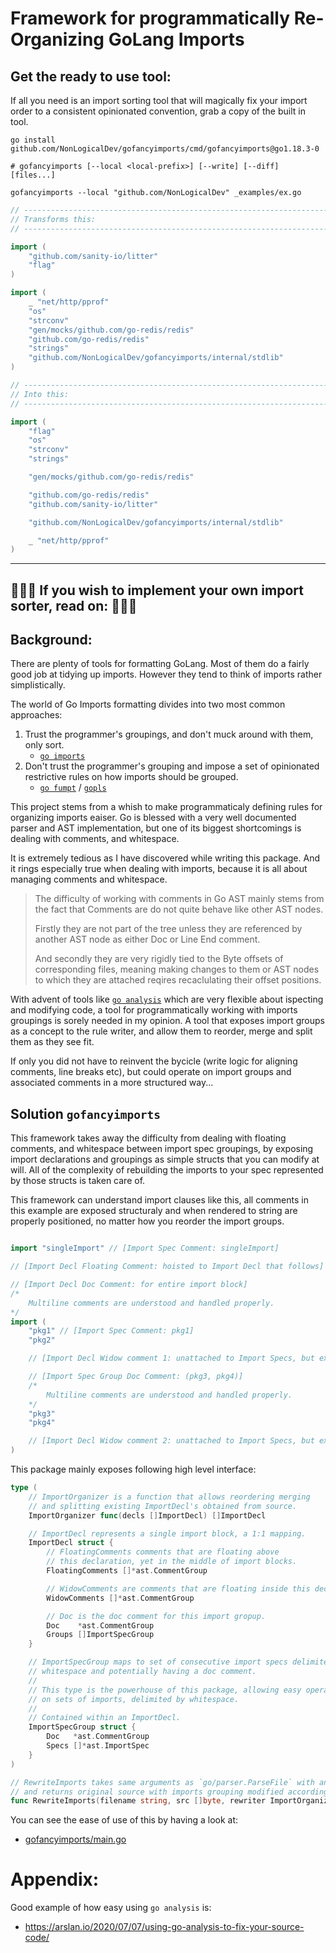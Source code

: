 # Framework for programmatically Re-Organizing GoLang Imports

## Get the ready to use tool:

If all you need is an import sorting tool that will magically fix your import order to a consistent opinionated convention, grab a copy of the built in tool.

```
go install github.com/NonLogicalDev/gofancyimports/cmd/gofancyimports@go1.18.3-0

# gofancyimports [--local <local-prefix>] [--write] [--diff] [files...]

gofancyimports --local "github.com/NonLogicalDev" _examples/ex.go
```

```go
// --------------------------------------------------------------------------------
// Transforms this:
// --------------------------------------------------------------------------------

import (
	"github.com/sanity-io/litter"
	"flag"
)

import (
	_ "net/http/pprof"
	"os"
	"strconv"
	"gen/mocks/github.com/go-redis/redis"
	"github.com/go-redis/redis"
	"strings"
	"github.com/NonLogicalDev/gofancyimports/internal/stdlib"
)

// --------------------------------------------------------------------------------
// Into this:
// --------------------------------------------------------------------------------

import (
	"flag"
	"os"
	"strconv"
	"strings"

	"gen/mocks/github.com/go-redis/redis"

	"github.com/go-redis/redis"
	"github.com/sanity-io/litter"

	"github.com/NonLogicalDev/gofancyimports/internal/stdlib"

	_ "net/http/pprof"
)

```

- - - - - -

## 📘📘📘 If you wish to implement your own import sorter, read on: 📘📘📘


## Background:

There are plenty of tools for formatting GoLang. Most of them do a fairly good
job at tidying up imports.  However they tend to think of imports rather
simplistically.

The world of Go Imports formatting divides into two most common approaches:

1. Trust the programmer's groupings, and don't muck around with them, only sort.
	* [`go imports`][1]
2. Don't trust the programmer's grouping and impose a set of opinionated restrictive rules on how imports should be grouped.
	* [`go fumpt`][2] / [`gopls`][2]

This project stems from a whish to make programmaticaly defining rules for organizing  imports eaiser. Go is blessed with a very well documented parser and AST implementation, but one of its biggest shortcomings is dealing with comments, and whitespace.

It is extremely tedious as I have discovered while writing this package. And it rings especially true when dealing with imports, because it is all about managing comments and whitespace.

> The difficulty of working with comments in Go AST mainly stems from the fact that Comments are do not quite behave like other AST nodes.
>
> Firstly they are not part of the tree unless they are referenced by another AST node as either Doc or Line End comment.
>
> And secondly they are very rigidly tied to the Byte offsets of corresponding files, meaning making changes to them or AST nodes to which they are attached reqires recaclulating their offset positions.

With advent of tools like [`go analysis`][3] which are very flexible about ispecting and modifying code, a tool for programmatically working with imports groupings is sorely needed in my opinion. A tool that exposes import groups as a concept to the rule writer, and allow them to reorder, merge and split them as they see fit.

If only you did not have to reinvent the bycicle (write logic for aligning comments, line breaks etc), but could operate on import groups and associated comments in a more structured  way...

## Solution `gofancyimports`

This framework takes away the difficulty from dealing with floating comments, and whitespace between import spec groupings, by exposing import declarations and groupings as simple structs that you can modify at will.  All of the complexity of rebuilding the imports to your spec represented by those structs is taken care of.

This framework can understand import clauses like this, all comments in this example are exposed structuraly and when rendered to string are properly positioned, no matter how you reorder the import groups.

```go

import "singleImport" // [Import Spec Comment: singleImport]

// [Import Decl Floating Comment: hoisted to Import Decl that follows]

// [Import Decl Doc Comment: for entire import block]
/*
	Multiline comments are understood and handled properly.
*/
import (
	"pkg1" // [Import Spec Comment: pkg1]
	"pkg2"

	// [Import Decl Widow comment 1: unattached to Import Specs, but exposed in enclosing Import Decl]

	// [Import Spec Group Doc Comment: (pkg3, pkg4)]
	/*
		Multiline comments are understood and handled properly.
	*/
	"pkg3"
	"pkg4"

	// [Import Decl Widow comment 2: unattached to Import Specs, but exposed in enclosing Import Decl]
)
```

This package mainly exposes following high level interface:

```go
type (
	// ImportOrganizer is a function that allows reordering merging
	// and splitting existing ImportDecl's obtained from source.
	ImportOrganizer func(decls []ImportDecl) []ImportDecl

	// ImportDecl represents a single import block, a 1:1 mapping.
	ImportDecl struct {
		// FloatingComments comments that are floating above
		// this declaration, yet in the middle of import blocks.
		FloatingComments []*ast.CommentGroup

		// WidowComments are comments that are floating inside this declaration unattached to specs.
		WidowComments []*ast.CommentGroup

		// Doc is the doc comment for this import gropup.
		Doc    *ast.CommentGroup
		Groups []ImportSpecGroup
	}

	// ImportSpecGroup maps to set of consecutive import specs delimited by
	// whitespace and potentially having a doc comment.
	//
	// This type is the powerhouse of this package, allowing easy operation
	// on sets of imports, delimited by whitespace.
	//
	// Contained within an ImportDecl.
	ImportSpecGroup struct {
		Doc   *ast.CommentGroup
		Specs []*ast.ImportSpec
	}
)

// RewriteImports takes same arguments as `go/parser.ParseFile` with an addition of `rewriter`
// and returns original source with imports grouping modified according to the rewriter.
func RewriteImports(filename string, src []byte, rewriter ImportOrganizer) ([]byte, error)
```

You can see the ease of use of this by having a look at:
* [gofancyimports/main.go](./cmd/gofancyimports/main.go)


# Appendix:

Good example of how easy using `go analysis` is:
* https://arslan.io/2020/07/07/using-go-analysis-to-fix-your-source-code/

[1]: https://pkg.go.dev/golang.org/x/tools/cmd/goimports
[2]: https://github.com/mvdan/gofumpt
[3]: https://pkg.go.dev/golang.org/x/tools/go/analysis
